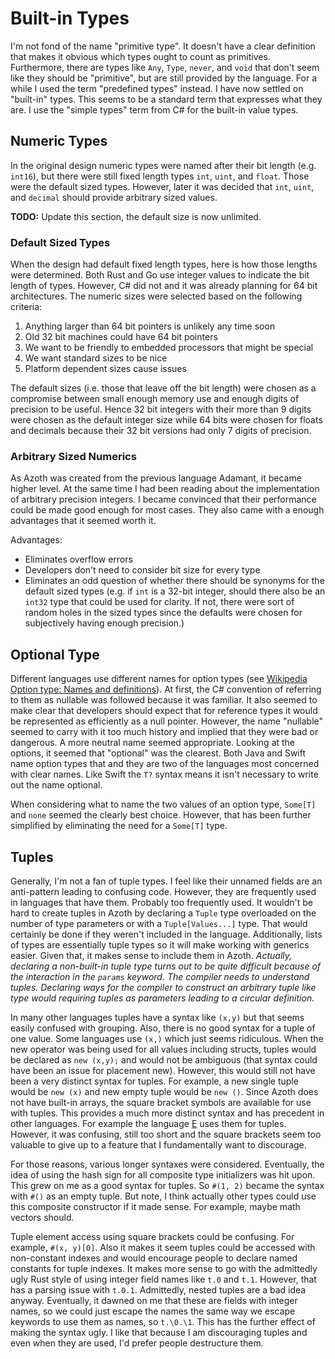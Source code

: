 # Built-in Types

I'm not fond of the name "primitive type". It doesn't have a clear definition that makes it obvious
which types ought to count as primitives. Furthermore, there are types like `Any`, `Type`, `never`,
and `void` that don't seem like they should be "primitive", but are still provided by the language.
For a while I used the term "predefined types" instead. I have now settled on "built-in" types. This
seems to be a standard term that expresses what they are. I use the "simple types" term from C# for
the built-in value types.

## Numeric Types

In the original design numeric types were named after their bit length (e.g. `int16`), but there
were still fixed length types `int`, `uint`, and `float`. Those were the default sized types.
However, later it was decided that `int`, `uint`, and `decimal` should provide arbitrary sized
values.

**TODO:** Update this section, the default size is now unlimited.

### Default Sized Types

When the design had default fixed length types, here is how those lengths were determined. Both Rust
and Go use integer values to indicate the bit length of types. However, C# did not and it was
already planning for 64 bit architectures. The numeric sizes were selected based on the following
criteria:

1. Anything larger than 64 bit pointers is unlikely any time soon
2. Old 32 bit machines could have 64 bit pointers
3. We want to be friendly to embedded processors that might be special
4. We want standard sizes to be nice
5. Platform dependent sizes cause issues

The default sizes (i.e. those that leave off the bit length) were chosen as a compromise between
small enough memory use and enough digits of precision to be useful. Hence 32 bit integers with
their more than 9 digits were chosen as the default integer size while 64 bits were chosen for
floats and decimals because their 32 bit versions had only 7 digits of precision.

### Arbitrary Sized Numerics

As Azoth was created from the previous language Adamant, it became higher level. At the same time I
had been reading about the implementation of arbitrary precision integers. I became convinced that
their performance could be made good enough for most cases. They also came with a enough advantages
that it seemed worth it.

Advantages:

* Eliminates overflow errors
* Developers don't need to consider bit size for every type
* Eliminates an odd question of whether there should be synonyms for the default sized types (e.g.
  if `int` is a 32-bit integer, should there also be an `int32` type that could be used for clarity.
  If not, there were sort of random holes in the sized types since the defaults were chosen for
  subjectively having enough precision.)

## Optional Type

Different languages use different names for option types (see [Wikipedia Option type: Names and
definitions](https://en.wikipedia.org/wiki/Option_type#Names_and_definitions)). At first, the C#
convention of referring to them as nullable was followed because it was familiar. It also seemed to
make clear that developers should expect that for reference types it would be represented as
efficiently as a null pointer. However, the name "nullable" seemed to carry with it too much history
and implied that they were bad or dangerous. A more neutral name seemed appropriate. Looking at the
options, it seemed that "optional" was the clearest. Both Java and Swift name option types that and
they are two of the languages most concerned with clear names. Like Swift the `T?` syntax means it
isn't necessary to write out the name optional.

When considering what to name the two values of an option type, `Some[T]` and `none` seemed the
clearly best choice. However, that has been further simplified by eliminating the need for a
`Some[T]` type.

## Tuples

Generally, I'm not a fan of tuple types. I feel like their unnamed fields are an anti-pattern
leading to confusing code. However, they are frequently used in languages that have them. Probably
too frequently used. It wouldn't be hard to create tuples in Azoth by declaring a `Tuple` type
overloaded on the number of type parameters or with a `Tuple[Values...]` type. That would certainly
be done if they weren't included in the language. Additionally, lists of types are essentially tuple
types so it will make working with generics easier. Given that, it makes sense to include them in
Azoth. *Actually, declaring a non-built-in tuple type turns out to be quite difficult because of the
interaction in the `params` keyword. The compiler needs to understand tuples. Declaring ways for the
compiler to construct an arbitrary tuple like type would requiring tuples as parameters leading to a
circular definition.*

In many other languages tuples have a syntax like `(x,y)` but that seems easily confused with
grouping. Also, there is no good syntax for a tuple of one value. Some languages use `(x,)` which
just seems ridiculous. When the new operator was being used for all values including structs, tuples
would be declared as `new (x,y);` and would not be ambiguous (that syntax could have been an issue
for placement new). However, this would still not have been a very distinct syntax for tuples. For
example, a new single tuple would be `new (x)` and new empty tuple would be `new ()`. Since Azoth
does not have built-in arrays, the square bracket symbols are available for use with tuples. This
provides a much more distinct syntax and has precedent in other languages. For example the language
[E](https://en.wikipedia.org/wiki/E_(programming_language)) uses them for tuples. However, it was
confusing, still too short and the square brackets seem too valuable to give up to a feature that I
fundamentally want to discourage.

For those reasons, various longer syntaxes were considered. Eventually, the idea of using the hash
sign for all composite type initializers was hit upon. This grew on me as a good syntax for tuples.
So `#(1, 2)` became the syntax with `#()` as an empty tuple. But note, I think actually other types
could use this composite constructor if it made sense. For example, maybe math vectors should.

Tuple element access using square brackets could be confusing. For example, `#(x, y)[0]`. Also it
makes it seem tuples could be accessed with non-constant indexes and would encourage people to
declare named constants for tuple indexes. It makes more sense to go with the admittedly ugly Rust
style of using integer field names like `t.0` and `t.1`. However, that has a parsing issue with
`t.0.1`. Admittedly, nested tuples are a bad idea anyway. Eventually, it dawned on me that these are
fields with integer names, so we could just escape the names the same way we escape keywords to use
them as names, so `t.\0.\1`. This has the further effect of making the syntax ugly. I like that
because I am discouraging tuples and even when they are used, I'd prefer people destructure them.
